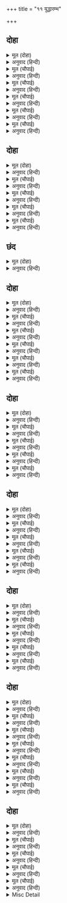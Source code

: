 +++
title = "११ युद्धारम्भ"

+++


## दोहा


<details><summary>मूल (दोहा)</summary>

जयति राम जय लछिमन जय कपीस सुग्रीव।  
गर्जहिं सिंहनाद कपि भालु महा बल सींव॥ ३९॥
</details>

<details><summary>अनुवाद (हिन्दी)</summary>

महान् बलकी सीमा वे वानर-भालू सिंहके समान ऊँचे स्वरसे ‘श्रीरामजीकी जय’, ‘लक्ष्मणजीकी जय’, ‘वानरराज सुग्रीवकी जय’ ऐसी गर्जना करने लगे॥ ३९॥
</details>

<details><summary>मूल (चौपाई)</summary>

लंकाँ भयउ कोलाहल भारी।  
सुना दसानन अति अहँकारी॥  
देखहु बनरन्ह केरि ढिठाई।  
बिहँसि निसाचर सेन बोलाई॥
</details>

<details><summary>अनुवाद (हिन्दी)</summary>

लङ्कामें बड़ा भारी कोलाहल (कोहराम) मच गया। अत्यन्त अहङ्कारी रावणने उसे सुनकर कहा—वानरोंकी ढिठाई तो देखो ! यह कहते हुए हँसकर उसने राक्षसोंकी सेना बुलायी॥ १॥
</details>

<details><summary>मूल (चौपाई)</summary>

आए कीस काल के प्रेरे।  
छुधावंत सब निसिचर मेरे॥  
अस कहि अट्टहास सठ कीन्हा।  
गृह बैठें अहार बिधि दीन्हा॥
</details>

<details><summary>अनुवाद (हिन्दी)</summary>

बंदर कालकी प्रेरणासे चले आये हैं। मेरे राक्षस सभी भूखे हैं। विधाताने इन्हें घर बैठे भोजन भेज दिया। ऐसा कहकर उस मूर्खने अट्टहास किया (वह बड़े जोरसे ठहाका मारकर हँसा)॥ २॥
</details>

<details><summary>मूल (चौपाई)</summary>

सुभट सकल चारिहुँ दिसि जाहू।  
धरि धरि भालु कीस सब खाहू॥  
उमा रावनहि अस अभिमाना।  
जिमि टिट्टिभ खग सूत उताना॥
</details>

<details><summary>अनुवाद (हिन्दी)</summary>

(और बोला—) हे वीरो ! सब लोग चारों दिशाओंमें जाओ और रीछ-वानर सबको पकड़-पकड़कर खाओ। (शिवजी कहते हैं—) हे उमा! रावणको ऐसा अभिमान था जैसे टिटिहिरी पक्षी पैर ऊपरकी ओर करके सोता है (मानो आकाशको थाम लेगा)॥ ३॥
</details>

<details><summary>मूल (चौपाई)</summary>

चले निसाचर आयसु मागी।  
गहि कर भिंडिपाल बर साँगी॥  
तोमर मुद्गर परसु प्रचंडा।  
सूल कृपान परिघ गिरिखंडा॥
</details>

<details><summary>अनुवाद (हिन्दी)</summary>

आज्ञा माँगकर और हाथोंमें उत्तम भिंदिपाल, साँगी (बरछी), तोमर, मुद्गर, प्रचण्ड फरसे, शूल, दुधारी तलवार, परिघ और पहाड़ोंके टुकड़े लेकर राक्षस चले॥ ४॥
</details>

<details><summary>मूल (चौपाई)</summary>

जिमि अरुनोपल निकर निहारी।  
धावहिं सठ खग मांस अहारी॥  
चोंच भंग दुख तिन्हहि न सूझा।  
तिमि धाए मनुजाद अबूझा॥
</details>

<details><summary>अनुवाद (हिन्दी)</summary>

जैसे मूर्ख मांसाहारी पक्षी लाल पत्थरोंका समूह देखकर उसपर टूट पड़ते हैं, (पत्थरोंपर लगनेसे) चोंच टूटनेका दुःख उन्हें नहीं सूझता, वैसे ही ये बेसमझ राक्षस दौड़े॥ ५॥
</details>

## दोहा


<details><summary>मूल (दोहा)</summary>

नानायुध सर चाप धर जातुधान बल बीर।  
कोट कँगूरन्हि चढ़ि गए कोटि कोटि रनधीर॥ ४०॥
</details>

<details><summary>अनुवाद (हिन्दी)</summary>

अनेकों प्रकारके अस्त्र-शस्त्र और धनुष-बाण धारण किये करोड़ों बलवान् और रणधीर राक्षस वीर परकोटेके कँगूरोंपर चढ़ गये॥ ४०॥
</details>

<details><summary>मूल (चौपाई)</summary>

कोट कँगूरन्हि सोहहिं कैसे।  
मेरु के सृंगनि जनु घन बैसे॥  
बाजहिं ढोल निसान जुझाऊ।  
सुनि धुनि होइ भटन्हि मन चाऊ॥
</details>

<details><summary>अनुवाद (हिन्दी)</summary>

वे परकोटेके कँगूरोंपर कैसे शोभित हो रहे हैं, मानो सुमेरुके शिखरोंपर बादल बैठे हों। जुझाऊ ढोल और डंके आदि बज रहे हैं, (जिनकी) ध्वनि सुनकर योद्धाओंके मनमें (लड़नेका) चाव होता है॥ १॥
</details>

<details><summary>मूल (चौपाई)</summary>

बाजहिं भेरि नफीरि अपारा।  
सुनि कादर उर जाहिं दरारा॥  
देखिन्ह जाइ कपिन्ह के ठट्टा।  
अति बिसाल तनु भालु सुभट्टा॥
</details>

<details><summary>अनुवाद (हिन्दी)</summary>

अगणित नफीरी और भेरी बज रही है, (जिन्हें) सुनकर कायरोंके हृदयमें दरारें पड़ जाती हैं। उन्होंने जाकर अत्यन्त विशाल शरीरवाले महान् योद्धा वानर और भालुओंके ठट्ट (समूह) देखे॥ २॥
</details>

<details><summary>मूल (चौपाई)</summary>

धावहिं गनहिं न अवघट घाटा।  
पर्बत फोरि करहिं गहि बाटा॥  
कटकटाहिं कोटिन्ह भट गर्जहिं।  
दसन ओठ काटहिं अति तर्जहिं॥
</details>

<details><summary>अनुवाद (हिन्दी)</summary>

(देखा कि) वे रीछ-वानर दौड़ते हैं; औघट (ऊँची-नीची, विकट) घाटियोंको कुछ नहीं गिनते। पकड़कर पहाड़ोंको फोड़कर रास्ता बना लेते हैं। करोड़ों योद्धा कटकटाते और गर्जते हैं। दाँतोंसे ओंठ काटते और खूब डपटते हैं॥ ३॥
</details>

<details><summary>मूल (चौपाई)</summary>

उत रावन इत राम दोहाई।  
जयति जयति जय परी लराई॥  
निसिचर सिखर समूह ढहावहिं।  
कूदि धरहिं कपि फेरि चलावहिं॥
</details>

<details><summary>अनुवाद (हिन्दी)</summary>

उधर रावणकी और इधर श्रीरामजीकी दोहाई बोली जा रही है। ‘जय’ ‘जय’ ‘जय’ की ध्वनि होते ही लड़ाई छिड़ गयी। राक्षस पहाड़ोंके ढेर-के-ढेर शिखरोंको फेंकते हैं। वानर कूदकर उन्हें पकड़ लेते हैं और वापस उन्हींकी ओर चलाते हैं॥ ४॥
</details>

## छंद


<details><summary>मूल (दोहा)</summary>

धरि कुधर खंड प्रचंड मर्कट भालु गढ़ पर डारहीं।  
झपटहिं चरन गहि पटकि महि भजि चलत बहुरि पचारहीं॥  
अति तरल तरुन प्रताप तरपहिं तमकि गढ़ चढ़ि चढ़ि गए।  
कपि भालु चढ़ि मंदिरन्ह जहँ तहँ राम जसु गावत भए॥
</details>

<details><summary>अनुवाद (हिन्दी)</summary>

प्रचण्ड वानर और भालू पर्वतोंके टुकड़े ले-लेकर किलेपर डालते हैं। वे झपटते हैं और राक्षसोंके पैर पकड़कर उन्हें पृथ्वीपर पटककर भाग चलते हैं और फिर ललकारते हैं। बहुत ही चञ्चल और बड़े तेजस्वी वानर-भालू बड़ी फुर्तीसे उछलकर किलेपर चढ़-चढ़कर गये और जहाँ-तहाँ महलोंमें घुसकर श्रीरामजीका यश गाने लगे।
</details>

## दोहा


<details><summary>मूल (दोहा)</summary>

एकु एकु निसिचर गहि पुनि कपि चले पराइ।  
ऊपर आपु हेठ भट गिरहिं धरनि पर आइ॥ ४१॥
</details>

<details><summary>अनुवाद (हिन्दी)</summary>

फिर एक-एक राक्षसको पकड़कर वे वानर भाग चले। ऊपर आप और नीचे (राक्षस) योद्धा—इस प्रकार वे (किलेपरसे) धरतीपर आ गिरते हैं॥ ४१॥
</details>

<details><summary>मूल (चौपाई)</summary>

राम प्रताप प्रबल कपिजूथा।  
मर्दहिं निसिचर सुभट बरूथा॥  
चढ़े दुर्ग पुनि जहँ तहँ बानर।  
जय रघुबीर प्रताप दिवाकर॥
</details>

<details><summary>अनुवाद (हिन्दी)</summary>

श्रीरामजीके प्रतापसे प्रबल वानरोंके झुंड राक्षस योद्धाओंके समूह-के-समूह योद्धाओंको मसल रहे हैं। वानर फिर जहाँ-तहाँ किलेपर चढ़ गये और प्रतापमें सूर्यके समान श्रीरघुवीरकी जय बोलने लगे॥ १॥
</details>

<details><summary>मूल (चौपाई)</summary>

चले निसाचर निकर पराई।  
प्रबल पवन जिमि घन समुदाई॥  
हाहाकार भयउ पुर भारी।  
रोवहिं बालक आतुर नारी॥
</details>

<details><summary>अनुवाद (हिन्दी)</summary>

राक्षसोंके झुंड वैसे ही भाग चले जैसे जोरकी हवा चलनेपर बादलोंके समूह तितर-बितर हो जाते हैं। लङ्का नगरीमें बड़ा भारी हाहाकार मच गया। बालक, स्त्रियाँ और रोगी (असमर्थताके कारण) रोने लगे॥ २॥
</details>

<details><summary>मूल (चौपाई)</summary>

सब मिलि देहिं रावनहि गारी।  
राज करत एहिं मृत्यु हँकारी॥  
निज दल बिचल सुनी तेहिं काना।  
फेरि सुभट लंकेस रिसाना॥
</details>

<details><summary>अनुवाद (हिन्दी)</summary>

सब मिलकर रावणको गालियाँ देने लगे कि राज्य करते हुए इसने मृत्युको बुला लिया। रावणने जब अपनी सेनाका विचलित होना कानोंसे सुना, तब (भागते हुए) योद्धाओंको लौटाकर वह क्रोधित होकर बोला—॥ ३॥
</details>

<details><summary>मूल (चौपाई)</summary>

जो रन बिमुख सुना मैं काना।  
सो मैं हतब कराल कृपाना॥  
सर्बसु खाइ भोग करि नाना।  
समर भूमि भए बल्लभ प्राना॥
</details>

<details><summary>अनुवाद (हिन्दी)</summary>

मैं जिसे रणसे पीठ देकर भागा हुआ अपने कानों सुनूँगा, उसे स्वयं भयानक दुधारी तलवारसे मारूँगा। मेरा सब कुछ खाया, भाँति-भाँतिके भोग किये और अब रणभूमिमें प्राण प्यारे हो गये!॥ ४॥
</details>

<details><summary>मूल (चौपाई)</summary>

उग्र बचन सुनि सकल डेराने।  
चले क्रोध करि सुभट लजाने॥  
सन्मुख मरन बीर कै सोभा।  
तब तिन्ह तजा प्रान कर लोभा॥
</details>

<details><summary>अनुवाद (हिन्दी)</summary>

रावणके उग्र (कठोर) वचन सुनकर सब वीर डर गये और लज्जित होकर क्रोध करके युद्धके लिये लौट चले। रणमें (शत्रुके) सम्मुख (युद्ध करते हुए) मरनेमें ही वीरकी शोभा है। (यह सोचकर) तब उन्होंने प्राणोंका लोभ छोड़ दिया॥ ५॥
</details>

## दोहा


<details><summary>मूल (दोहा)</summary>

बहु आयुध धर सुभट सब भिरहिं पचारि पचारि।  
ब्याकुल किए भालु कपि परिघ त्रिसूलन्हि मारि॥ ४२॥
</details>

<details><summary>अनुवाद (हिन्दी)</summary>

बहुत-से अस्त्र-शस्त्र धारण किये सब वीर ललकार-ललकारकर भिड़ने लगे। उन्होंने परिघों और त्रिशूलोंसे मार-मारकर सब रीछ-वानरोंको व्याकुल कर दिया॥ ४२॥
</details>

<details><summary>मूल (चौपाई)</summary>

भय आतुर कपि भागन लागे।  
जद्यपि उमा जीतिहहिं आगे॥  
कोउ कह कहँ अंगद हनुमंता।  
कहँ नल नील दुबिद बलवंता॥
</details>

<details><summary>अनुवाद (हिन्दी)</summary>

(शिवजी कहते हैं—) वानर भयातुर होकर (डरके मारे घबड़ाकर) भागने लगे, यद्यपि हे उमा! आगे चलकर (वे ही) जीतेंगे। कोई कहता है—अंगद-हनुमान् कहाँ हैं? बलवान् नल, नील और द्विविद कहाँ हैं?॥ १॥
</details>

<details><summary>मूल (चौपाई)</summary>

निज दल बिकल सुना हनुमाना।  
पच्छिम द्वार रहा बलवाना॥  
मेघनाद तहँ करइ लराई।  
टूट न द्वार परम कठिनाई॥
</details>

<details><summary>अनुवाद (हिन्दी)</summary>

हनुमान् जीने जब अपने दलको विकल (भयभीत) हुआ सुना, उस समय वे बलवान् पश्चिम द्वारपर थे। वहाँ उनसे मेघनाद युद्ध कर रहा था। वह द्वार टूटता न था, बड़ी भारी कठिनाई हो रही थी॥ २॥
</details>

<details><summary>मूल (चौपाई)</summary>

पवनतनय मन भा अति क्रोधा।  
गर्जेउ प्रबल काल सम जोधा॥  
कूदि लंक गढ़ ऊपर आवा।  
गहि गिरि मेघनाद कहुँ धावा॥
</details>

<details><summary>अनुवाद (हिन्दी)</summary>

तब पवनपुत्र हनुमान् जीके मनमें बड़ा भारी क्रोध हुआ। वे कालके समान योद्धा बड़े जोरसे गरजे और कूदकर लङ्काके किलेपर आ गये और पहाड़ लेकर मेघनादकी ओर दौड़े॥ ३॥
</details>

<details><summary>मूल (चौपाई)</summary>

भंजेउ रथ सारथी निपाता।  
ताहि हृदय महुँ मारेसि लाता॥  
दुसरें सूत बिकल तेहि जाना।  
स्यंदन घालि तुरत गृह आना॥
</details>

<details><summary>अनुवाद (हिन्दी)</summary>

रथ तोड़ डाला, सारथिको मार गिराया और मेघनादकी छातीमें लात मारी। दूसरा सारथि मेघनादको व्याकुल जानकर, उसे रथमें डालकर, तुरंत घर ले आया॥ ४॥
</details>

## दोहा


<details><summary>मूल (दोहा)</summary>

अंगद सुना पवनसुत गढ़ पर गयउ अकेल।  
रन बाँकुरा बालिसुत तरकि चढ़ेउ कपि खेल॥ ४३॥
</details>

<details><summary>अनुवाद (हिन्दी)</summary>

इधर अंगदने सुना कि पवनपुत्र हनुमान् किलेपर अकेले ही गये हैं, तो रणमें बाँके बालिपुत्र वानरके खेलकी तरह उछलकर किलेपर चढ़ गये॥ ४३॥
</details>

<details><summary>मूल (चौपाई)</summary>

जुद्ध बिरुद्ध क्रुद्ध द्वौ बंदर।  
राम प्रताप सुमिरि उर अंतर॥  
रावन भवन चढ़े द्वौ धाई।  
करहिं कोसलाधीस दोहाई॥
</details>

<details><summary>अनुवाद (हिन्दी)</summary>

युद्धमें शत्रुओंके विरुद्ध दोनों वानर क्रुद्ध हो गये। हृदयमें श्रीरामजीके प्रतापका स्मरण करके दोनों दौड़कर रावणके महलपर जा चढ़े और कोसलराज श्रीरामजीकी दुहाई बोलने लगे॥ १॥
</details>

<details><summary>मूल (चौपाई)</summary>

कलस सहित गहि भवनु ढहावा।  
देखि निसाचरपति भय पावा॥  
नारि बृंद कर पीटहिं छाती।  
अब दुइ कपि आए उतपाती॥
</details>

<details><summary>अनुवाद (हिन्दी)</summary>

उन्होंने कलशसहित महलको पकड़कर ढहा दिया। यह देखकर राक्षसराज रावण डर गया। सब स्त्रियाँ हाथोंसे छाती पीटने लगीं (और कहने लगीं—) अबकी बार दो उत्पाती वानर (एक साथ) आ गये॥ २॥
</details>

<details><summary>मूल (चौपाई)</summary>

कपिलीला करि तिन्हहि डेरावहिं।  
रामचंद्र कर सुजसु सुनावहिं॥  
पुनि कर गहि कंचन के खंभा।  
कहेन्हि करिअ उतपात अरंभा॥
</details>

<details><summary>अनुवाद (हिन्दी)</summary>

वानरलीला करके (घुड़की देकर) दोनों उनको डराते हैं और श्रीरामचन्द्रजीका सुन्दर यश सुनाते हैं। फिर सोनेके खंभोंको हाथोंसे पकड़कर उन्होंने (परस्पर) कहा कि अब उत्पात आरम्भ किया जाय॥ ३॥
</details>

<details><summary>मूल (चौपाई)</summary>

गर्जि परे रिपु कटक मझारी।  
लागे मर्दै भुज बल भारी॥  
काहुहि लात चपेटन्हि केहू।  
भजहु न रामहि सो फल लेहू॥
</details>

<details><summary>अनुवाद (हिन्दी)</summary>

वे गर्जकर शत्रुकी सेनाके बीचमें कूद पड़े और अपने भारी भुजबलसे उसका मर्दन करने लगे। किसीकी लातसे और किसीकी थप्पड़से खबर लेते हैं (और कहते हैं कि) तुम श्रीरामजीको नहीं भजते, उसका यह फल लो॥ ४॥
</details>

## दोहा


<details><summary>मूल (दोहा)</summary>

एक एक सों मर्दहिं तोरि चलावहिं मुंड।  
रावन आगें परहिं ते जनु फूटहिं दधि कुंड॥ ४४॥
</details>

<details><summary>अनुवाद (हिन्दी)</summary>

एकको दूसरेसे (रगड़कर) मसल डालते हैं और सिरोंको तोड़कर फेंकते हैं। वे सिर जाकर रावणके सामने गिरते हैं और ऐसे फूटते हैं मानो दहीके कूँड़े फूट रहे हों॥ ४४॥
</details>

<details><summary>मूल (चौपाई)</summary>

महा महा मुखिआ जे पावहिं।  
ते पद गहि प्रभु पास चलावहिं॥  
कहइ बिभीषनु तिन्ह के नामा।  
देहिं राम तिन्हहू निज धामा॥
</details>

<details><summary>अनुवाद (हिन्दी)</summary>

जिन बड़े-बड़े मुखियों (प्रधान सेनापतियों)-को पकड़ पाते हैं उनके पैर पकड़कर उन्हें प्रभुके पास फेंक देते हैं। विभीषणजी उनके नाम बतलाते हैं और श्रीरामजी उन्हें भी अपना धाम (परम पद) दे देते हैं॥ १॥
</details>

<details><summary>मूल (चौपाई)</summary>

खल मनुजाद द्विजामिष भोगी।  
पावहिं गति जो जाचत जोगी।  
उमा राम मृदुचित करुनाकर।  
बयर भाव सुमिरत मोहि निसिचर॥
</details>

<details><summary>अनुवाद (हिन्दी)</summary>

ब्राह्मणोंका मांस खानेवाले वे नरभोजी दुष्ट राक्षस भी वह परम गति पाते हैं जिसकी योगी भी याचना किया करते हैं (परन्तु सहजमें नहीं पाते)। (शिवजी कहते हैं—) हे उमा ! श्रीरामजी बड़े ही कोमलहृदय और करुणाकी खान हैं। (वे सोचते हैं कि) राक्षस मुझे वैरभावसे ही सही, स्मरण तो करते ही हैं॥ २॥
</details>

<details><summary>मूल (चौपाई)</summary>

देहिं परम गति सो जियँ जानी।  
अस कृपाल को कहहु भवानी॥  
अस प्रभु सुनि न भजहिं भ्रम त्यागी।  
नर मतिमंद ते परम अभागी॥
</details>

<details><summary>अनुवाद (हिन्दी)</summary>

ऐसा हृदयमें जानकर वे उन्हें परमगति (मोक्ष) देते हैं। हे भवानी ! कहो तो ऐसे कृपालु (और) कौन हैं? प्रभुका ऐसा स्वभाव सुनकर भी जो मनुष्य भ्रम त्यागकर उनका भजन नहीं करते, वे अत्यन्त मन्दबुद्धि और परम भाग्यहीन हैं॥ ३॥
</details>

<details><summary>मूल (चौपाई)</summary>

अंगद अरु हनुमंत प्रबेसा।  
कीन्ह दुर्ग अस कह अवधेसा॥  
लंका द्वौ कपि सोहहिं कैसें।  
मथहिं सिंधु दुइ मंदर जैसें॥
</details>

<details><summary>अनुवाद (हिन्दी)</summary>

श्रीरामजीने कहा कि अङ्गद और हनुमान् किलेमें घुस गये हैं। दोनों वानर लङ्कामें (विध्वंस करते) कैसे शोभा देते हैं, जैसे दो मन्दराचल समुद्रको मथ रहे हों॥ ४॥
</details>

## दोहा


<details><summary>मूल (दोहा)</summary>

भुज बल रिपु दल दलमलि देखि दिवस कर अंत।  
कूदे जुगल बिगत श्रम आए जहँ भगवंत॥ ४५॥
</details>

<details><summary>अनुवाद (हिन्दी)</summary>

भुजाओंके बलसे शत्रुकी सेनाको कुचलकर और मसलकर, फिर दिनका अन्त होता देखकर हनुमान् और अङ्गद दोनों कूद पड़े और श्रम (थकावट) रहित होकर वहाँ आ गये जहाँ भगवान् श्रीरामजी थे॥ ४५॥
</details>

<details><summary>मूल (चौपाई)</summary>

प्रभु पद कमल सीस तिन्ह नाए।  
देखि सुभट रघुपति मन भाए॥  
राम कृपा करि जुगल निहारे।  
भए बिगतश्रम परम सुखारे॥
</details>

<details><summary>अनुवाद (हिन्दी)</summary>

उन्होंने प्रभुके चरणकमलोंमें सिर नवाये। उत्तम योद्धाओंको देखकर श्रीरघुनाथजी मनमें बहुत प्रसन्न हुए। श्रीरामजीने कृपा करके दोनोंको देखा, जिससे वे श्रमरहित और परम सुखी हो गये॥ १॥
</details>

<details><summary>मूल (चौपाई)</summary>

गए जानि अंगद हनुमाना।  
फिरे भालु मर्कट भट नाना॥  
जातुधान प्रदोष बल पाई।  
धाए करि दससीस दोहाई॥
</details>

<details><summary>अनुवाद (हिन्दी)</summary>

अङ्गद और हनुमान् को गये जानकर सभी भालू और वानर वीर लौट पड़े। राक्षसोंने प्रदोष (सायं) कालका बल पाकर रावणकी दुहाई देते हुए वानरोंपर धावा किया॥ २॥
</details>

<details><summary>मूल (चौपाई)</summary>

निसिचर अनी देखि कपि फिरे।  
जहँ तहँ कटकटाइ भट भिरे॥  
द्वौ दल प्रबल पचारि पचारी।  
लरत सुभट नहिं मानहिं हारी॥
</details>

<details><summary>अनुवाद (हिन्दी)</summary>

राक्षसोंकी सेना आती देखकर वानर लौट पड़े और वे योद्धा जहाँ-तहाँ कटकटाकर भिड़ गये। दोनों ही दल बड़े बलवान् हैं। योद्धा ललकार-ललकारकर लड़ते हैं, कोई हार नहीं मानते॥ ३॥
</details>

<details><summary>मूल (चौपाई)</summary>

महाबीर निसिचर सब कारे।  
नाना बरन बलीमुख भारे॥  
सबल जुगल दल समबल जोधा।  
कौतुक करत लरत करि क्रोधा॥
</details>

<details><summary>अनुवाद (हिन्दी)</summary>

सभी राक्षस महान् वीर और अत्यन्त काले हैं और वानर विशालकाय तथा अनेकों रंगोंके हैं। दोनों ही दल बलवान् हैं और समान बलवाले योद्धा हैं। वे क्रोध करके लड़ते हैं और खेल करते (वीरता दिखलाते) हैं॥ ४॥
</details>

<details><summary>मूल (चौपाई)</summary>

प्राबिट सरद पयोद घनेरे।  
लरत मनहु मारुत के प्रेरे॥  
अनिप अकंपन अरु अतिकाया।  
बिचलत सेन कीन्हि इन्ह माया॥
</details>

<details><summary>अनुवाद (हिन्दी)</summary>

(राक्षस और वानर युद्ध करते हुए ऐसे जान पड़ते हैं) मानो क्रमशः वर्षा और शरद्-ऋतुके बहुत-से बादल पवनसे प्रेरित होकर लड़ रहे हों। अकंपन और अतिकाय इन सेनापतियोंने अपनी सेनाको विचलित होते देखकर माया की॥ ५॥
</details>

<details><summary>मूल (चौपाई)</summary>

भयउ निमिष महँ अति अँधिआरा।  
बृष्टि होइ रुधिरोपल छारा॥
</details>

<details><summary>अनुवाद (हिन्दी)</summary>

पलभरमें अत्यन्त अन्धकार हो गया। खून, पत्थर और राखकी वर्षा होने लगी॥ ६॥
</details>

## दोहा


<details><summary>मूल (दोहा)</summary>

देखि निबिड़ तम दसहुँ दिसि कपिदल भयउ खभार।  
एकहि एक न देखई जहँ तहँ करहिं पुकार॥ ४६॥
</details>

<details><summary>अनुवाद (हिन्दी)</summary>

दसों दिशाओंमें अत्यन्त घना अन्धकार देखकर वानरोंकी सेनामें खलबली पड़ गयी। एकको एक (दूसरा) नहीं देख सकता और सब जहाँ-तहाँ पुकार कर रहे हैं॥ ४६॥
</details>

<details><summary>मूल (चौपाई)</summary>

सकल मरमु रघुनायक जाना।  
लिए बोलि अंगद हनुमाना॥  
समाचार सब कहि समुझाए।  
सुनत कोपि कपिकुंजर धाए॥
</details>

<details><summary>अनुवाद (हिन्दी)</summary>

श्रीरघुनाथजी सब रहस्य जान गये। उन्होंने अङ्गद और हनुमान् को बुला लिया और सब समाचार कहकर समझाया। सुनते ही वे दोनों कपिश्रेष्ठ क्रोध करके दौड़े॥ १॥
</details>

<details><summary>मूल (चौपाई)</summary>

पुनि कृपाल हँसि चाप चढ़ावा।  
पावक सायक सपदि चलावा॥  
भयउ प्रकास कतहुँ तम नाहीं।  
ग्यान उदयँ जिमि संसय जाहीं॥
</details>

<details><summary>अनुवाद (हिन्दी)</summary>

फिर कृपालु श्रीरामजीने हँसकर धनुष चढ़ाया और तुरंत ही अग्निबाण चलाया, जिससे प्रकाश हो गया, कहीं अँधेरा नहीं रह गया। जैसे ज्ञानके उदय होनेपर (सब प्रकारके) सन्देह दूर हो जाते हैं॥ २॥
</details>

<details><summary>मूल (चौपाई)</summary>

भालु बलीमुख पाइ प्रकासा।  
धाए हरष बिगत श्रम त्रासा॥  
हनूमान अंगद रन गाजे।  
हाँक सुनत रजनीचर भाजे॥
</details>

<details><summary>अनुवाद (हिन्दी)</summary>

भालू और वानर प्रकाश पाकर श्रम और भयसे रहित तथा प्रसन्न होकर दौड़े। हनुमान् और अङ्गद रणमें गरज उठे। उनकी हाँक सुनते ही राक्षस भाग छूटे॥ ३॥
</details>

<details><summary>मूल (चौपाई)</summary>

भागत भट पटकहिं धरि धरनी।  
करहिं भालु कपि अद्भुत करनी॥  
गहि पद डारहिं सागर माहीं।  
मकर उरग झष धरि धरि खाहीं॥
</details>

<details><summary>अनुवाद (हिन्दी)</summary>

भागते हुए राक्षस योद्धाओंको वानर और भालू पकड़कर पृथ्वीपर दे मारते हैं। और अद्भुत (आश्चर्यजनक) करनी करते हैं (युद्धकौशल दिखलाते हैं)। पैर पकड़कर उन्हें समुद्रमें डाल देते हैं। वहाँ मगर, साँप और मच्छ उन्हें पकड़-पकड़कर खा डालते हैं॥ ४॥
</details>

<details><summary>Misc Detail</summary>


</details>
